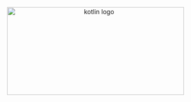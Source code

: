 <p align="center">
     <img width="400" height="200" src="https://user-images.githubusercontent.com/18373774/149808967-1a63ab8b-316c-4645-a781-9c1a875d38cc.png" alt="kotlin logo"/>
<p>
